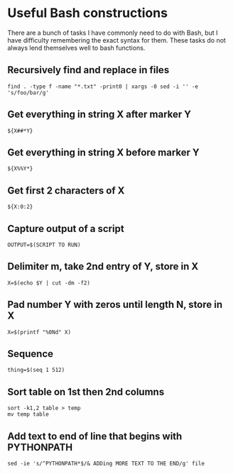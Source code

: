 # Useful Bash constructions

There are a bunch of tasks I have commonly need to do with Bash,
but I have difficulty remembering the exact syntax for them. These
tasks do not always lend themselves well to bash functions.

## Recursively find and replace in files
```shell
find . -type f -name "*.txt" -print0 | xargs -0 sed -i '' -e 's/foo/bar/g'
```

## Get everything in string X after marker Y
```shell
${X##*Y}
```

## Get everything in string X before marker Y
```shell
${X%%Y*}
```

## Get first 2 characters of X
```shell
${X:0:2}
```

## Capture output of a script
```shell
OUTPUT=$(SCRIPT TO RUN)
```

## Delimiter m, take 2nd entry of Y, store in X
```shell
X=$(echo $Y | cut -dm -f2)
```

## Pad number Y with zeros until length N, store in X
```shell
X=$(printf "%0Nd" X)
```

## Sequence
```shell
thing=$(seq 1 512)
```

## Sort table on 1st then 2nd columns
```shell
sort -k1,2 table > temp
mv temp table
```

## Add text to end of line that begins with PYTHONPATH
```shell 
sed -ie 's/^PYTHONPATH*$/& ADDing MORE TEXT TO THE END/g' file
```

